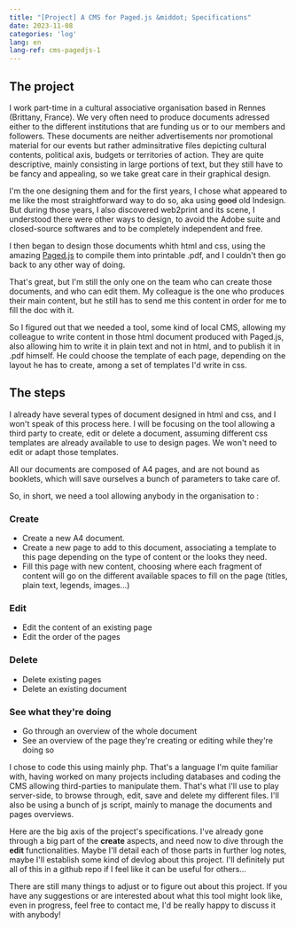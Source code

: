 ```yaml
---
title: "[Project] A CMS for Paged.js &middot; Specifications"
date: 2023-11-08
categories: 'log'
lang: en
lang-ref: cms-pagedjs-1
---
```

## The project
I work part-time in a cultural associative organisation based in Rennes (Brittany, France). We very often need to produce documents adressed either to the different institutions that are funding us or to our members and followers. These documents are neither advertisements nor promotional material for our events but rather  adminsitrative files depicting cultural contents, political axis, budgets or territories of action. They are quite descriptive, mainly consisting in large portions of text, but they still have to be fancy and appealing, so we take great care in their graphical design.

I'm the one designing them and for the first years, I chose what appeared to me like the most straightforward way to do so, aka using <s>good</s> old Indesign. But during those years, I also discovered web2print and its scene, I understood there were other ways to design, to avoid the Adobe suite and closed-source softwares and to be completely independent and free. 

I then began to design those documents whith html and css, using the amazing [Paged.js](https://pagedjs.org/) to compile them into printable .pdf, and I couldn't then go back to any other way of doing.

That's great, but I'm still the only one on the team who can create those documents, and who can edit them. My colleague is the one who produces their main content, but he still has to send me this content in order for me to fill the doc with it.

So I figured out that we needed a tool, some kind of local CMS, allowing my colleague to write content in those html document produced with Paged.js, also allowing him to write it in plain text and not in html, and to publish it in .pdf himself. He could choose the template of each page, depending on the layout he has to create, among a set of templates I'd write in css.

## The steps
I already have several types of document designed in html and css, and I won't speak of this process here. I will be focusing on the tool allowing a third party to create, edit or delete a document, assuming different css templates are already available to use to design pages. We won't need to edit or adapt those templates.

All our documents are composed of A4 pages, and are not bound as booklets, which will save ourselves a bunch of parameters to take care of.

So, in short, we need a tool allowing anybody in the organisation to :
### Create
- Create a new A4 document.
- Create a new page to add to this document, associating a template to this page depending on the type of content or the looks they need.
- Fill this page with new content, choosing where each fragment of content will go on the different available spaces to fill on the page (titles, plain text, legends, images...)
### Edit
- Edit the content of an existing page
- Edit the order of the pages
### Delete
- Delete existing pages
- Delete an existing document
### See what they're doing
- Go through an overview of the whole document
- See an overview of the page they're creating or editing while they're doing so

I chose to code this using mainly php. That's a language I'm quite familiar with, having worked on many projects including databases and coding the CMS allowing third-parties to manipulate them. That's what I'll use to play server-side, to browse through, edit, save and delete my different files. I'll also be using a bunch of js script, mainly to manage the documents and pages overviews.

Here are the big axis of the project's specifications. I've already gone through a big part of the **create** aspects, and need now to dive through the **edit** functionalities. Maybe I'll detail each of those parts in further log notes, maybe I'll establish some kind of devlog about this project. I'll definitely put all of this in a github repo if I feel like it can be useful for others...

There are still many things to adjust or to figure out about this project. If you have any suggestions or are interested about what this tool might look like, even in progress, feel free to contact me, I'd be really happy to discuss it with anybody!
